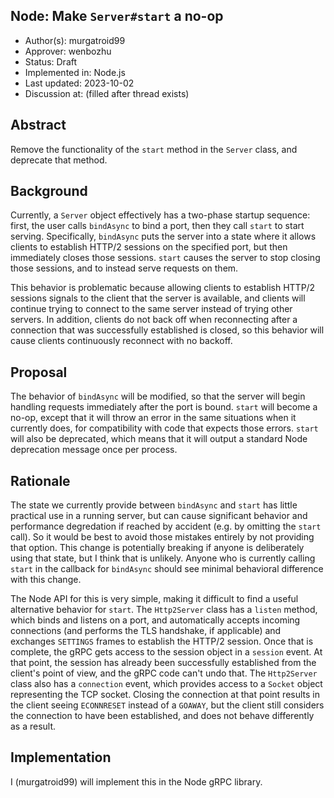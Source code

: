 Node: Make `Server#start` a no-op
----
* Author(s): murgatroid99
* Approver: wenbozhu
* Status: Draft
* Implemented in: Node.js
* Last updated: 2023-10-02
* Discussion at: <google group thread> (filled after thread exists)

## Abstract

Remove the functionality of the `start` method in the `Server` class, and deprecate that method.

## Background

Currently, a `Server` object effectively has a two-phase startup sequence: first, the user calls `bindAsync` to bind a port, then they call `start` to start serving. Specifically, `bindAsync` puts the server into a state where it allows clients to establish HTTP/2 sessions on the specified port, but then immediately closes those sessions. `start` causes the server to stop closing those sessions, and to instead serve requests on them.

This behavior is problematic because allowing clients to establish HTTP/2 sessions signals to the client that the server is available, and clients will continue trying to connect to the same server instead of trying other servers. In addition, clients do not back off when reconnecting after a connection that was successfully established is closed, so this behavior will cause clients continuously reconnect with no backoff.

## Proposal

The behavior of `bindAsync` will be modified, so that the server will begin handling requests immediately after the port is bound. `start` will become a no-op, except that it will throw an error in the same situations when it currently does, for compatibility with code that expects those errors. `start` will also be deprecated, which means that it will output a standard Node deprecation message once per process.

## Rationale

The state we currently provide between `bindAsync` and `start` has little practical use in a running server, but can cause significant behavior and performance degredation if reached by accident (e.g. by omitting the `start` call). So it would be best to avoid those mistakes entirely by not providing that option. This change is potentially breaking if anyone is deliberately using that state, but I think that is unlikely. Anyone who is currently calling `start` in the callback for `bindAsync` should see minimal behavioral difference with this change.

The Node API for this is very simple, making it difficult to find a useful alternative behavior for `start`. The `Http2Server` class has a `listen` method, which binds and listens on a port, and automatically accepts incoming connections (and performs the TLS handshake, if applicable) and exchanges `SETTINGS` frames to establish the HTTP/2 session. Once that is complete, the gRPC gets access to the session object in a `session` event. At that point, the session has already been successfully established from the client's point of view, and the gRPC code can't undo that. The `Http2Server` class also has a `connection` event, which provides access to a `Socket` object representing the TCP socket. Closing the connection at that point results in the client seeing `ECONNRESET` instead of a `GOAWAY`, but the client still considers the connection to have been established, and does not behave differently as a result.


## Implementation

I (murgatroid99) will implement this in the Node gRPC library.
